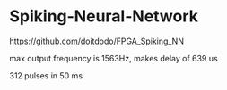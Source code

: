 # Spiking-Neural-Network

https://github.com/doitdodo/FPGA_Spiking_NN


max output frequency is 1563Hz, makes delay of 639 us

312 pulses in 50 ms
